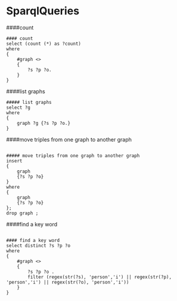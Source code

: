 SparqlQueries
=============
####count 
<pre><code>#### count
select (count (*) as ?count)
where
{
	#graph <>
	{
		?s ?p ?o.
	}
}
</code></pre>
####list graphs
<pre><code>##### list graphs
select ?g
where
{
	graph ?g {?s ?p ?o.}
}
</code></pre>
####move triples from one graph to another graph
<pre><code>
##### move triples from one graph to another graph
insert
{
	graph <http://test/>
	{?s ?p ?o}
}
where
{
	graph <http://>
	{?s ?p ?o}
};
drop graph <http://>;
</code></pre>####find a key word
<pre><code>
#### find a key word
select distinct ?s ?p ?o
where
{
	#graph <>
	{
		?s ?p ?o .
		filter (regex(str(?s), 'person','i') || regex(str(?p), 'person','i') || regex(str(?o), 'person','i'))
	}
}
</code></pre>
